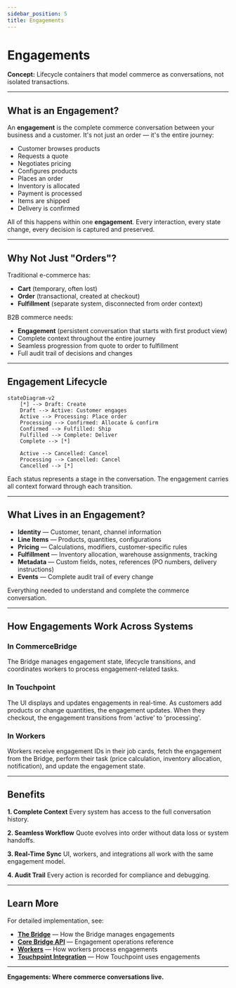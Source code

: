 ```yaml
---
sidebar_position: 5
title: Engagements
---
```


# Engagements
**Concept:** Lifecycle containers that model commerce as conversations, not isolated transactions.

---

## What is an Engagement?

An **engagement** is the complete commerce conversation between your business and a customer. It's not just an order — it's the entire journey:

- Customer browses products
- Requests a quote
- Negotiates pricing
- Configures products
- Places an order
- Inventory is allocated
- Payment is processed
- Items are shipped
- Delivery is confirmed

All of this happens within one **engagement**. Every interaction, every state change, every decision is captured and preserved.

---

## Why Not Just "Orders"?

Traditional e-commerce has:
- **Cart** (temporary, often lost)
- **Order** (transactional, created at checkout)
- **Fulfillment** (separate system, disconnected from order context)

B2B commerce needs:
- **Engagement** (persistent conversation that starts with first product view)
- Complete context throughout the entire journey
- Seamless progression from quote to order to fulfillment
- Full audit trail of decisions and changes

---

## Engagement Lifecycle

```mermaid
stateDiagram-v2
    [*] --> Draft: Create
    Draft --> Active: Customer engages
    Active --> Processing: Place order
    Processing --> Confirmed: Allocate & confirm
    Confirmed --> Fulfilled: Ship
    Fulfilled --> Complete: Deliver
    Complete --> [*]
    
    Active --> Cancelled: Cancel
    Processing --> Cancelled: Cancel
    Cancelled --> [*]
```

Each status represents a stage in the conversation. The engagement carries all context forward through each transition.

---

## What Lives in an Engagement?

- **Identity** — Customer, tenant, channel information
- **Line Items** — Products, quantities, configurations
- **Pricing** — Calculations, modifiers, customer-specific rules
- **Fulfillment** — Inventory allocation, warehouse assignments, tracking
- **Metadata** — Custom fields, notes, references (PO numbers, delivery instructions)
- **Events** — Complete audit trail of every change

Everything needed to understand and complete the commerce conversation.

---

## How Engagements Work Across Systems

### In CommerceBridge
The Bridge manages engagement state, lifecycle transitions, and coordinates workers to process engagement-related tasks.

### In Touchpoint
The UI displays and updates engagements in real-time. As customers add products or change quantities, the engagement updates. When they checkout, the engagement transitions from 'active' to 'processing'.

### In Workers
Workers receive engagement IDs in their job cards, fetch the engagement from the Bridge, perform their task (price calculation, inventory allocation, notification), and update the engagement state.

---

## Benefits

**1. Complete Context**
Every system has access to the full conversation history.

**2. Seamless Workflow**
Quote evolves into order without data loss or system handoffs.

**3. Real-Time Sync**
UI, workers, and integrations all work with the same engagement model.

**4. Audit Trail**
Every action is recorded for compliance and debugging.

---

## Learn More

For detailed implementation, see:

- **[The Bridge](/commercebridge/bridge)** — How the Bridge manages engagements
- **[Core Bridge API](/commercebridge/core-bridge)** — Engagement operations reference
- **[Workers](/commercebridge/workers)** — How workers process engagements
- **[Touchpoint Integration](/touchpoint/commercebridge-integration)** — How Touchpoint uses engagements

---

**Engagements: Where commerce conversations live.**
